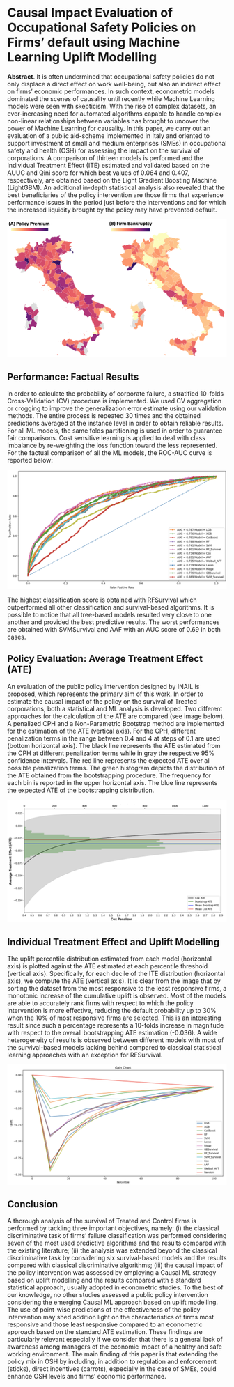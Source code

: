 # Causal Impact Evaluation of Occupational Safety Policies on Firms’ default using Machine Learning Uplift Modelling
**Abstract**. It is often undermined that occupational safety policies do not only displace a direct effect on work well-being, but also an indirect effect on firms’ economic performances. In such context, econometric models dominated the scenes of causality until recently while Machine Learning models were seen with skepticism. With the rise of complex datasets, an ever-increasing need for automated algorithms capable to handle complex non-linear relationships between variables has brought to uncover the power of Machine Learning for causality. In this paper, we carry out an evaluation of a public aid-scheme implemented in Italy and oriented to support investment of small and medium enterprises (SMEs) in occupational safety and health (OSH) for assessing the impact on the survival of corporations. A comparison of thirteen models is performed and the Individual Treatment Effect (ITE) estimated and validated based on the AUUC and Qini score for which best values of 0.064 and 0.407, respectively, are obtained based on the Light Gradient Boosting Machine (LightGBM). An additional in-depth statistical analysis also revealed that the best beneficiaries of the policy intervention are those firms that experience performance issues in the period just before the interventions and for which the increased liquidity brought by the policy may have prevented default.

![alt text](https://github.com/BerardinoB/Public_Policy_Evaluation/blob/main/Images/Maps_Italy.png)

## Performance: Factual Results
in order to calculate the probability of corporate failure, a stratified 10-folds Cross-Validation (CV) procedure is implemented. We used CV aggregation or crogging to improve the generalization error estimate using our validation methods. The entire process is repeated 30 times and the obtained predictions averaged at the instance level in order to obtain reliable results. For all ML models, the same folds partitioning is used in order to guarantee fair comparisons. Cost sensitive learning is applied to deal with class imbalance by re-weighting the loss function toward the less represented. For the factual comparison of all the ML models, the ROC-AUC curve is reported below:

![alt text](https://github.com/BerardinoB/Public_Policy_Evaluation/blob/main/Images/ROC_Curve.png)

The highest classification score is obtained with RFSurvival which outperformed all other classification and survival-based algorithms. It is possible to notice that all tree-based models resulted very close to one another and provided the best predictive results. The worst performances are obtained with SVMSurvival and AAF with an AUC score of 0.69 in both cases.

## Policy Evaluation: Average Treatment Effect (ATE)
An evaluation of the public policy intervention designed by INAIL is proposed, which represents the primary aim of this work. In order to estimate the causal impact of the policy on the survival of Treated corporations, both a statistical and ML analysis is developed. Two different approaches for the calculation of the ATE are compared (see image below). A penalized CPH and a Non-Parametric Bootstrap method are implemented for the estimation of the ATE (vertical axis). For the CPH, different penalization terms in the range between 0.4 and 4 at steps of 0.1 are used (bottom horizontal axis). The black line represents the ATE estimated from the CPH at different penalization terms while in gray the respective 95% confidence intervals. The red line represents the expected ATE over all possible penalization terms. The green histogram depicts the distribution of the ATE obtained from the bootstrapping procedure. The frequency for each bin is reported in the upper horizontal axis. The blue line represents the expected ATE of the bootstrapping distribution.

![alt text](https://github.com/BerardinoB/Public_Policy_Evaluation/blob/main/Images/ATE_Stat.png)


## Individual Treatment Effect and Uplift Modelling

The uplift percentile distribution estimated from each model (horizontal axis) is plotted against the ATE estimated at each percentile threshold (vertical axis). Specifically, for each decile of the ITE distribution (horizontal axis), we compute the ATE (vertical axis). It is clear from the image that by sorting the dataset from the most responsive to the least responsive firms, a monotonic increase of the cumulative uplift is observed. Most of the models are able to accurately rank firms with respect to which the policy intervention is more effective, reducing the default probability up to 30% when the 10% of most responsive firms are selected. This is an interesting result since such a percentage represents a 10-folds increase in magnitude with respect to the overall bootstrapping ATE estimation (-0.036). A wide heterogeneity of results is observed between different models with most of the survival-based models lacking behind compared to classical statistical learning approaches with an exception for RFSurvival.

![alt text](https://github.com/BerardinoB/Public_Policy_Evaluation/blob/main/Images/Gain_Chart.png)

## Conclusion

A thorough analysis of the survival of Treated and Control firms is performed by tackling three important objectives, namely: (i) the classical discriminative task of firms’ failure classification was performed considering seven of the most used predictive algorithms and the results compared with the existing literature; (ii) the analysis was extended beyond the classical discriminative task by considering six survival-based models and the results compared with classical discriminative algorithms; (iii) the causal impact of the policy intervention was assessed by employing a Causal ML strategy based on uplift modelling and the results compared with a standard statistical approach, usually adopted in econometric studies. To the best of our knowledge, no other studies assessed a public policy intervention considering the emerging Causal ML approach based on uplift modelling. The use of point-wise predictions of the effectiveness of the policy intervention may shed addition light on the characteristics of firms most responsive and those least responsive compared to an econometric approach based on the standard ATE estimation. These findings are particularly relevant especially if we consider that there is a general lack of awareness among managers of the economic impact of a healthy and safe working environment. The main finding of this paper is that extending the policy mix in OSH by including, in addition to regulation and enforcement (sticks), direct incentives (carrots), especially in the case of SMEs, could enhance OSH levels and firms’ economic performance.

